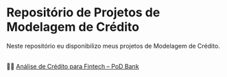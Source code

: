 # **Repositório de Projetos de Modelagem de Crédito**

Neste repositório eu disponibilizo meus projetos de Modelagem de Crédito.
<br>
<br>

👨‍💻 [Análise de Crédito para Fintech – PoD Bank](https://github.com/wagnermoraesjr/Projetos_Ciencia_de_Dados/tree/main/Projetos_de_Modelagem_de_Credito/pod-academy-analise-de-credito-para-fintech#readme)
